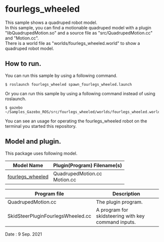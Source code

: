 # fourlegs_wheeled  

This sample shows a quadruped robot model.  
In this sample, you can find a motionable quadruped model with a plugin "libQuadrupedMotion.so" and a source file as "src/QuadrupedMotion.cc" and "Motion.cc".  
There is a world file as "worlds/fourlegs_wheeled.world" to show a quadruped robot model.  

## How to run.  
You can run this sample by using a following command.  

    $ roslaunch fourlegs_wheeled spawn_fourlegs_wheeled.launch  

Or you can run this sample by using a following command instead of using roslaunch.  

    $ gazebo ~/Samples_Gazebo_ROS/src/fourlegs_wheeled/worlds/fourlegs_wheeled.world  
    
You can see an usage for operating the fourlegs_wheeled robot on the terminal you started this repository.  

## Model and plugin.  
This package uses following model.  

|Model Name|Plugin(Program) Filename(s)|
|---|---|
|[fourlegs_wheeled](https://github.com/m-shimizu/Samples_Gazebo_ROS/tree/master/models/fourlegs_wheeled)|QuadrupedMotion.cc<br>Motion.cc|

|Program file|Description|
|---|---|
|QuadrupedMotion.cc|The plugin program.|
|SkidSteerPluginFourlegsWheeled.cc|A program for skidsteering with key command inputs.|

Date : 9 Sep. 2021
